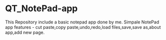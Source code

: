 # QT_NotePad-app
This Repository include a basic notepad app done by me. 
Simpale NotePad app 
features - cut paste,copy paste,undo,redo,load files,save,save as,about app,add new page.
